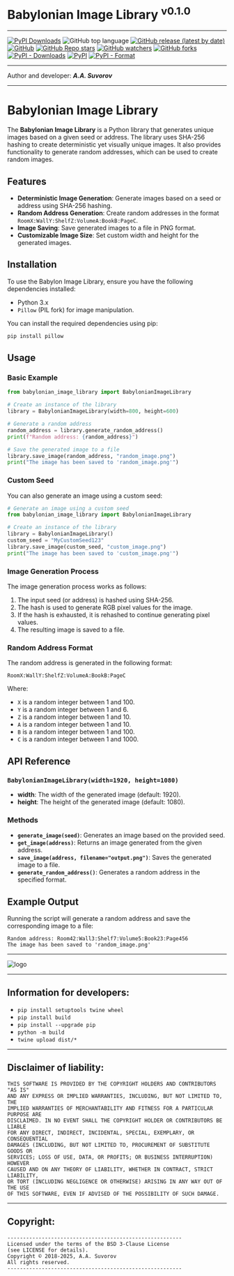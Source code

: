 # Babylonian Image Library <sup>v0.1.0</sup>

***

[![PyPI Downloads](https://static.pepy.tech/badge/babylonian-image-library)](https://pepy.tech/projects/babylonian-image-library)
![GitHub top language](https://img.shields.io/github/languages/top/smartlegionlab/babylonian_image_library)
[![GitHub release (latest by date)](https://img.shields.io/github/v/release/smartlegionlab/babylonian_image_library)](https://github.com/smartlegionlab/babylonian_image_library/)
[![GitHub](https://img.shields.io/github/license/smartlegionlab/babylonian_image_library)](https://github.com/smartlegionlab/babylonian_image_library/blob/master/LICENSE)
[![GitHub Repo stars](https://img.shields.io/github/stars/smartlegionlab/babylonian_image_library?style=social)](https://github.com/smartlegionlab/babylonian_image_library/)
[![GitHub watchers](https://img.shields.io/github/watchers/smartlegionlab/babylonian_image_library?style=social)](https://github.com/smartlegionlab/babylonian_image_library/)
[![GitHub forks](https://img.shields.io/github/forks/smartlegionlab/babylonian_image_library?style=social)](https://github.com/smartlegionlab/babylonian_image_library/)
[![PyPI - Downloads](https://img.shields.io/pypi/dm/babylonian_image_library?label=pypi%20downloads)](https://pypi.org/project/babylonian_image_library/)
[![PyPI](https://img.shields.io/pypi/v/babylonian_image_library)](https://pypi.org/project/babylonian_image_library)
[![PyPI - Format](https://img.shields.io/pypi/format/babylonian_image_library)](https://pypi.org/project/babylonian_image_library)

***

Author and developer: ___A.A. Suvorov___

---

# Babylonian Image Library

The **Babylonian Image Library** is a Python library that generates unique images based on a given seed or address. 
The library uses SHA-256 hashing to create deterministic yet visually unique images. 
It also provides functionality to generate random addresses, which can be used to create random images.

## Features

- **Deterministic Image Generation**: Generate images based on a seed or address using SHA-256 hashing.
- **Random Address Generation**: Create random addresses in the format `RoomX:WallY:ShelfZ:VolumeA:BookB:PageC`.
- **Image Saving**: Save generated images to a file in PNG format.
- **Customizable Image Size**: Set custom width and height for the generated images.

## Installation

To use the Babylon Image Library, ensure you have the following dependencies installed:

- Python 3.x
- `Pillow` (PIL fork) for image manipulation.

You can install the required dependencies using pip:

```bash
pip install pillow
```

## Usage

### Basic Example

```python
from babylonian_image_library import BabylonianImageLibrary

# Create an instance of the library
library = BabylonianImageLibrary(width=800, height=600)

# Generate a random address
random_address = library.generate_random_address()
print(f"Random address: {random_address}")

# Save the generated image to a file
library.save_image(random_address, "random_image.png")
print("The image has been saved to 'random_image.png'")
```

### Custom Seed

You can also generate an image using a custom seed:

```python
# Generate an image using a custom seed
from babylonian_image_library import BabylonianImageLibrary

# Create an instance of the library
library = BabylonianImageLibrary()
custom_seed = "MyCustomSeed123"
library.save_image(custom_seed, "custom_image.png")
print("The image has been saved to 'custom_image.png'")
```

### Image Generation Process

The image generation process works as follows:

1. The input seed (or address) is hashed using SHA-256.
2. The hash is used to generate RGB pixel values for the image.
3. If the hash is exhausted, it is rehashed to continue generating pixel values.
4. The resulting image is saved to a file.

### Random Address Format

The random address is generated in the following format:

```
RoomX:WallY:ShelfZ:VolumeA:BookB:PageC
```

Where:
- `X` is a random integer between 1 and 100.
- `Y` is a random integer between 1 and 6.
- `Z` is a random integer between 1 and 10.
- `A` is a random integer between 1 and 10.
- `B` is a random integer between 1 and 100.
- `C` is a random integer between 1 and 1000.

## API Reference

### `BabylonianImageLibrary(width=1920, height=1080)`

- **width**: The width of the generated image (default: 1920).
- **height**: The height of the generated image (default: 1080).

### Methods

- **`generate_image(seed)`**: Generates an image based on the provided seed.
- **`get_image(address)`**: Returns an image generated from the given address.
- **`save_image(address, filename="output.png")`**: Saves the generated image to a file.
- **`generate_random_address()`**: Generates a random address in the specified format.

## Example Output

Running the script will generate a random address and save the corresponding image to a file:

```
Random address: Room42:Wall3:Shelf7:Volume5:Book23:Page456
The image has been saved to 'random_image.png'

```

***

![logo](https://github.com/smartlegionlab/babylonian_image_library/raw/master/data/images/Room26Wall5Shelf8Volume5Book15Page329.png)


***

## Information for developers:

- `pip install setuptools twine wheel`
- `pip install build`
- `pip install --upgrade pip`
- `python -m build`
- `twine upload dist/*`

***

## Disclaimer of liability:

    THIS SOFTWARE IS PROVIDED BY THE COPYRIGHT HOLDERS AND CONTRIBUTORS "AS IS"
    AND ANY EXPRESS OR IMPLIED WARRANTIES, INCLUDING, BUT NOT LIMITED TO, THE
    IMPLIED WARRANTIES OF MERCHANTABILITY AND FITNESS FOR A PARTICULAR PURPOSE ARE
    DISCLAIMED. IN NO EVENT SHALL THE COPYRIGHT HOLDER OR CONTRIBUTORS BE LIABLE
    FOR ANY DIRECT, INDIRECT, INCIDENTAL, SPECIAL, EXEMPLARY, OR CONSEQUENTIAL
    DAMAGES (INCLUDING, BUT NOT LIMITED TO, PROCUREMENT OF SUBSTITUTE GOODS OR
    SERVICES; LOSS OF USE, DATA, OR PROFITS; OR BUSINESS INTERRUPTION) HOWEVER
    CAUSED AND ON ANY THEORY OF LIABILITY, WHETHER IN CONTRACT, STRICT LIABILITY,
    OR TORT (INCLUDING NEGLIGENCE OR OTHERWISE) ARISING IN ANY WAY OUT OF THE USE
    OF THIS SOFTWARE, EVEN IF ADVISED OF THE POSSIBILITY OF SUCH DAMAGE.

***

## Copyright:
    --------------------------------------------------------
    Licensed under the terms of the BSD 3-Clause License
    (see LICENSE for details).
    Copyright © 2018-2025, A.A. Suvorov
    All rights reserved.
    --------------------------------------------------------
